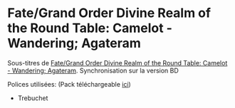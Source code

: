 # Fate/Grand Order Divine Realm of the Round Table: Camelot - Wandering; Agateram

Sous-titres de [Fate/Grand Order Divine Realm of the Round Table: Camelot - Wandering; Agateram](https://anilist.co/anime/103276). Synchronisation sur la version BD

Polices utilisées: (Pack téléchargeable [ici](./fonts.zip))
- Trebuchet